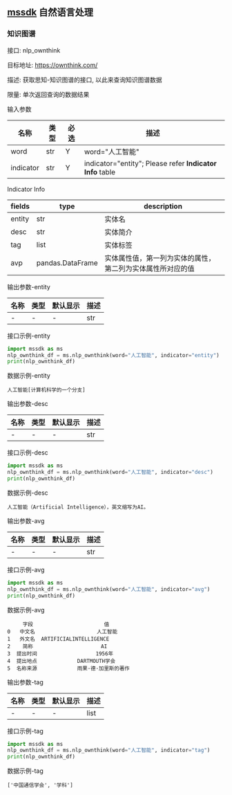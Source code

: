 ## [mssdk](https://github.com/cdmaxsmart/mssdk) 自然语言处理

### 知识图谱

接口: nlp_ownthink

目标地址: https://ownthink.com/

描述: 获取思知-知识图谱的接口, 以此来查询知识图谱数据

限量: 单次返回查询的数据结果

输入参数

| 名称   | 类型 | 必选 | 描述                                                                              |
| -------- | ---- | ---- | --- |
| word | str | Y | word="人工智能" |
| indicator | str | Y | indicator="entity"; Please refer **Indicator Info** table |

Indicator Info

|fields|type| description |
|---|---|---|
|entity| str |	实体名|
|desc  |	str |	实体简介|
|tag   | list |	实体标签|
|avp   |pandas.DataFrame |	实体属性值，第一列为实体的属性，第二列为实体属性所对应的值|

输出参数-entity

| 名称          | 类型 | 默认显示 | 描述           |
| --------------- | ----- | -------- | ---------------- |
| -      | -   | -| str   |

接口示例-entity

```python
import mssdk as ms
nlp_ownthink_df = ms.nlp_ownthink(word="人工智能", indicator="entity")
print(nlp_ownthink_df)
```

数据示例-entity

```
人工智能[计算机科学的一个分支]
```

输出参数-desc

| 名称          | 类型 | 默认显示 | 描述           |
| --------------- | ----- | -------- | ---------------- |
| -      | -   | -| str   |

接口示例-desc

```python
import mssdk as ms
nlp_ownthink_df = ms.nlp_ownthink(word="人工智能", indicator="desc")
print(nlp_ownthink_df)
```

数据示例-desc

```
人工智能（Artificial Intelligence），英文缩写为AI。
```

输出参数-avg

| 名称          | 类型 | 默认显示 | 描述           |
| --------------- | ----- | -------- | ---------------- |
| -      | -   | -| str   |

接口示例-avg

```python
import mssdk as ms
nlp_ownthink_df = ms.nlp_ownthink(word="人工智能", indicator="avg")
print(nlp_ownthink_df)
```

数据示例-avg

```
     字段                       值
0   中文名                    人工智能
1   外文名  ARTIFICIALINTELLIGENCE
2    简称                      AI
3  提出时间                   1956年
4  提出地点             DARTMOUTH学会
5  名称来源             雨果·德·加里斯的著作
```

输出参数-tag

| 名称          | 类型 | 默认显示 | 描述           |
| --------------- | ----- | -------- | ---------------- |
| -      | -   | -| list   |

接口示例-tag

```python
import mssdk as ms
nlp_ownthink_df = ms.nlp_ownthink(word="人工智能", indicator="tag")
print(nlp_ownthink_df)
```

数据示例-tag

```
['中国通信学会', '学科']
```

